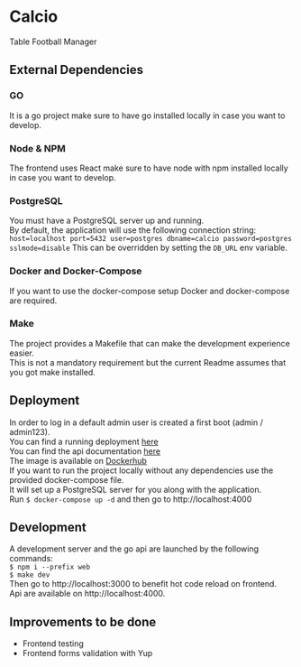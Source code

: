 # Calcio

Table Football Manager

## External Dependencies

### GO

It is a go project make sure to have go installed locally in case you want to develop.

### Node & NPM

The frontend uses React make sure to have node with npm installed locally in case you want to develop.

### PostgreSQL

You must have a PostgreSQL server up and running.  
By default, the application will use the following connection string:  
`host=localhost port=5432 user=postgres dbname=calcio password=postgres sslmode=disable`
This can be overridden by setting the `DB_URL` env variable.

### Docker and Docker-Compose

If you want to use the docker-compose setup Docker and docker-compose are required.

### Make

The project provides a Makefile that can make the development experience easier.  
This is not a mandatory requirement but the current Readme assumes that you got make installed.

## Deployment

In order to log in a default admin user is created a first boot (admin / admin123).  
You can find a running deployment [here](https://calcio.alpchemist.ch)  
You can find the api documentation [here](https://calcio.alpchemist.ch/api/doc/index.html)  
The image is available on [Dockerhub](https://hub.docker.com/r/royalmist/calcio)  
If you want to run the project locally without any dependencies use the provided docker-compose file.  
It will set up a PostgreSQL server for you along with the application.  
Run `$ docker-compose up -d` and then go to http://localhost:4000

## Development

A development server and the go api are launched by the following commands:  
`$ npm i --prefix web`  
`$ make dev`  
Then go to http://localhost:3000 to benefit hot code reload on frontend.  
Api are available on http://localhost:4000.

## Improvements to be done

* Frontend testing
* Frontend forms validation with Yup
